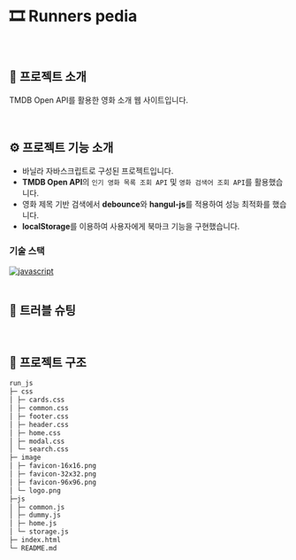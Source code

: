 # 🎞 Runners pedia

<br/>

## 📝 프로젝트 소개

TMDB Open API를 활용한 영화 소개 웹 사이트입니다.

<br/>

## ⚙ 프로젝트 기능 소개 

-   바닐라 자바스크립트로 구성된 프로젝트입니다.
-   **TMDB Open API**의 `인기 영화 목록 조회 API` 및 `영화 검색어 조회 API`를 활용했습니다.
-   영화 제목 기반 검색에서 **debounce**와 **hangul-js**를 적용하여 성능 최적화를 했습니다.
-   **localStorage**를 이용하여 사용자에게 북마크 기능을 구현했습니다.

### 기술 스택
<div>
<a href='https://github.com/shivamkapasia0' target="_blank"><img alt='javascript' src='https://img.shields.io/badge/Javascript-100000?style=flat&logo=javascript&logoColor=FFEB39&labelColor=000000&color=4F4F4F'/></a>
</div>

<br/>

## 🚀 트러블 슈팅

<br/>

## 📁 프로젝트 구조

```markdown
run_js
├─ css
│ ├─ cards.css
│ ├─ common.css
│ ├─ footer.css
│ ├─ header.css
│ ├─ home.css
│ ├─ modal.css
│ └─ search.css
├─ image
│ ├─ favicon-16x16.png
│ ├─ favicon-32x32.png
│ ├─ favicon-96x96.png
│ └─ logo.png
├─js
│ ├─ common.js
│ ├─ dummy.js
│ ├─ home.js
│ └─ storage.js
├─ index.html
└─ README.md
```
